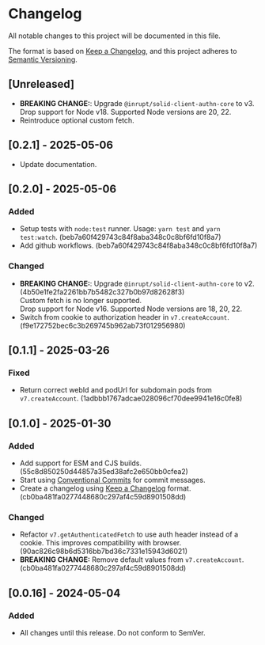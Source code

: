 # Changelog

All notable changes to this project will be documented in this file.

The format is based on [Keep a Changelog](https://keepachangelog.com/en/1.1.0/),
and this project adheres to [Semantic Versioning](https://semver.org/spec/v2.0.0.html).

## [Unreleased]

- **BREAKING CHANGE:**: Upgrade `@inrupt/solid-client-authn-core` to v3.  
  Drop support for Node v18. Supported Node versions are 20, 22.
- Reintroduce optional custom fetch.

## [0.2.1] - 2025-05-06

- Update documentation.

## [0.2.0] - 2025-05-06

### Added

- Setup tests with `node:test` runner. Usage: `yarn test` and `yarn test:watch`. (beb7a60f429743c84f8aba348c0c8bf6fd10f8a7)
- Add github workflows. (beb7a60f429743c84f8aba348c0c8bf6fd10f8a7)

### Changed

- **BREAKING CHANGE:**: Upgrade `@inrupt/solid-client-authn-core` to v2. (4b50e1fe2fa2261bb7b5482c327b0b97d82628f3)  
  Custom fetch is no longer supported.  
  Drop support for Node v16. Supported Node versions are 18, 20, 22.
- Switch from cookie to authorization header in `v7.createAccount`. (f9e172752bec6c3b269745b962ab73f012956980)

## [0.1.1] - 2025-03-26

### Fixed

- Return correct webId and podUrl for subdomain pods from `v7.createAccount`. (1adbbb1767adcae028096cf70dee9941e16c0fe8)

## [0.1.0] - 2025-01-30

### Added

- Add support for ESM and CJS builds. (55c8d850250d44857a35ed38afc2e650bb0cfea2)
- Start using [Conventional Commits](https://www.conventionalcommits.org/) for commit messages.
- Create a changelog using [Keep a Changelog](https://keepachangelog.com/) format. (cb0ba481fa0277448680c297af4c59d8901508dd)

### Changed

- Refactor `v7.getAuthenticatedFetch` to use auth header instead of a cookie. This improves compatibility with browser. (90ac826c98b6d5316bb7bd36c7331e15943d6021)
- **BREAKING CHANGE:** Remove default values from `v7.createAccount`. (cb0ba481fa0277448680c297af4c59d8901508dd)

## [0.0.16] - 2024-05-04

### Added

- All changes until this release. Do not conform to SemVer.
